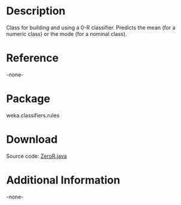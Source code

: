 

# Description
Class for building and using a 0-R classifier. Predicts the mean
(for a numeric class) or the mode (for a nominal class).

# Reference 
-none-

# Package
weka.classifiers.rules

# Download
Source code: 
[ZeroR.java](files/ZeroR.java)

# Additional Information
-none-
